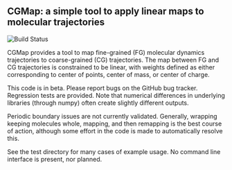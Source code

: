 ## CGMap: a simple tool to apply linear maps to molecular trajectories

![Build Status](https://travis-ci.org/uchicago-voth/cgmap.svg?branch=master)

CGMap provides a tool to map fine-grained (FG) molecular dynamics trajectories
to coarse-grained (CG) trajectories. The map between FG and CG trajectories is
constrained to be linear, with weights defined as either corresponding to
center of points, center of mass, or center of charge.

This code is in beta. Please report bugs on the GitHub bug tracker. Regression
tests are provided. Note that numerical differences in underlying libraries
(through numpy) often create slightly different outputs.

Periodic boundary issues are not currently validated. Generally, wrapping
keeping molecules whole, mapping, and then remapping is the best course of
action, although some effort in the code is made to automatically resolve this.

See the test directory for many cases of example usage. No command line
interface is present, nor planned.
